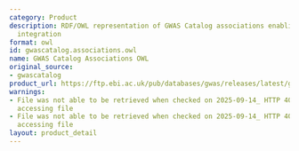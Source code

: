 ```yaml
---
category: Product
description: RDF/OWL representation of GWAS Catalog associations enabling semantic
  integration
format: owl
id: gwascatalog.associations.owl
name: GWAS Catalog Associations OWL
original_source:
- gwascatalog
product_url: https://ftp.ebi.ac.uk/pub/databases/gwas/releases/latest/gwas-catalog-associations.owl.gz
warnings:
- File was not able to be retrieved when checked on 2025-09-14_ HTTP 404 error when
  accessing file
- File was not able to be retrieved when checked on 2025-09-14_ HTTP 404 error when
  accessing file
layout: product_detail
---
```

